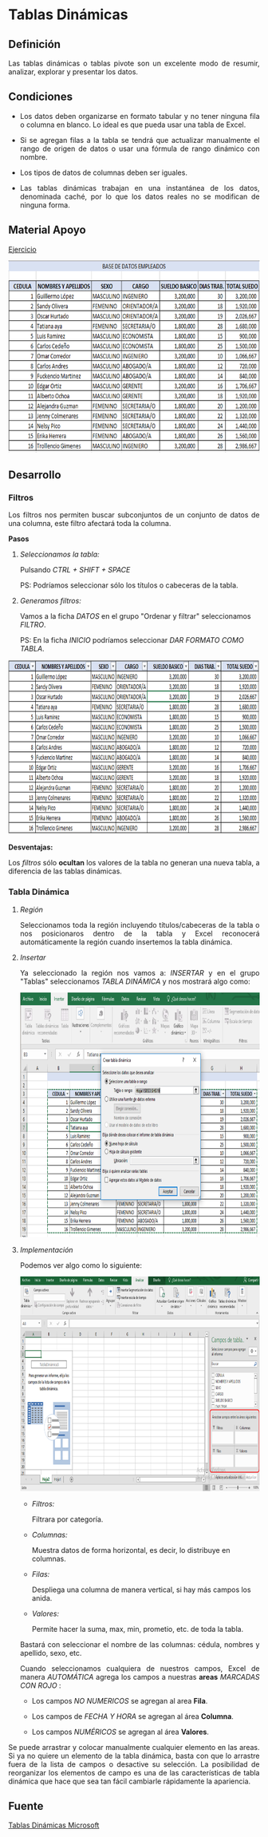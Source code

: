 Tablas Dinámicas
==============

## Definición

<p align="justify">
Las tablas dinámicas o tablas pivote son un excelente modo de resumir, analizar, explorar y presentar los datos.
</p>

## Condiciones

<ul>

<li>
<p align="justify">
Los datos deben organizarse en formato tabular y no tener ninguna fila o columna en blanco. Lo ideal es que pueda usar una tabla de Excel.
</p>
</li>

<li>
<p align="justify">
Si se agregan filas a la tabla se tendrá que actualizar manualmente el rango de origen de datos o usar una fórmula de rango dinámico con nombre.
</p>
</li>

<li>
<p align="justify">
Los tipos de datos de columnas deben ser iguales.
</p>
</li>

<li>
<p align="justify">
Las tablas dinámicas trabajan en una instantánea de los datos, denominada caché, por lo que los datos reales no se modifican de ninguna forma.
</p>
</li>

</ul>

## Material Apoyo

<p align ="justify">
<a href="https://github.com/ginppian/Excel-Tablas_Dinamicas/raw/master/MaterialApoyoTablasDinamicas.xlsx">Ejercicio</a>
</p>

<p align="center">
	<img src="https://github.com/ginppian/Excel-Tablas_Dinamicas/blob/master/img/img1.png" width="687" height="385">
</p>

## Desarrollo

### Filtros

<p align="justify">
Los filtros nos permiten buscar subconjuntos de un conjunto de datos de una columna, este filtro afectará toda la columna.
</p>


<b>Pasos</b>

<ol>
	
<li>
<i>Seleccionamos la tabla:</i>
<p>	
	Pulsando <i>CTRL + SHIFT + SPACE</i>
</p>
<p>
	PS: Podríamos seleccionar sólo los títulos o cabeceras de la tabla.
</p>
</li>

<li>
<i>Generamos filtros:</i>
<p>
Vamos a la ficha <i>DATOS</i> en el grupo "Ordenar y filtrar" seleccionamos <i>FILTRO</i>.
</p>

<p>
	PS: En la ficha <i>INICIO</i> podríamos seleccionar <i>DAR FORMATO COMO TABLA</i>. 
</p>
</li>

</ol>

<p align="center">
	<img src="https://github.com/ginppian/Excel-Tablas_Dinamicas/blob/master/img/img2.png" width="831" height="350">
</p>

<b>Desventajas:</b>

<p align="justify">
Los <i>filtros</i> sólo <b>ocultan</b> los valores de la tabla no generan una nueva tabla, a diferencia de las tablas dinámicas.
</p>

### Tabla Dinámica

<ol>	

<li>
<i>Región</i>
<p align="justify">
Seleccionamos toda la región incluyendo títulos/cabeceras de la tabla o nos posicionaros dentro de la tabla y Excel reconocerá automáticamente la región cuando insertemos la tabla dinámica.</p>
</li>

<li>
<i>Insertar</i>
<p align="justify">
Ya seleccionado la región nos vamos a: <i>INSERTAR</i> y en el grupo "Tablas" seleccionamos <i>TABLA DINÁMICA</i> y nos mostrará algo como:
</p>
<p align="center">
<img src="https://github.com/ginppian/Excel-Tablas_Dinamicas/blob/master/img/img3.png" width="943" height="490">
</p>
</li>

<li>
<i>Implementación</i>
<p align="justify">
Podemos ver algo como lo siguiente:
</p>
<p align="center">
<img src="https://github.com/ginppian/Excel-Tablas_Dinamicas/blob/master/img/img4.5.png" width="1220" height="430">
</p>
</li>

<p align="justify">
<ul>
<li><i>Filtros:</i><p>Filtrara por categoría.</p></li>
<li><i>Columnas:</i><p>Muestra datos de forma horizontal, es decir, lo distribuye en columnas.</p></li>
<li><i>Filas:</i><p>Despliega una columna de manera vertical, si hay más campos los anida.</p></li>
<li><i>Valores:</i><p>Permite hacer la suma, max, min, prometio, etc. de toda la tabla.</p></li>
</ul>
</p>

<p align="justify">
Bastará con seleccionar el nombre de las columnas: cédula, nombres y apellido, sexo, etc.
</p>

<p align="justify">
Cuando seleccionamos cualquiera de nuestros campos, Excel de manera <i>AUTOMÁTICA</i> agrega los campos a nuestras <b>areas</b> <i>MARCADAS CON ROJO</i> :
</p>

<ul>
<li>
<p align="justify">
Los campos <i>NO NUMERICOS</i> se agregan al area <b>Fila</b>.
</p>
</li>
<li>
<p align="justify">
Los campos de <i>FECHA Y HORA</i> se agregan al área <b>Columna</b>.
</p>
</li>
<li>
<p align="justify">
Los campos <i>NUMÉRICOS</i> se agregan al área <b>Valores</b>.
</p>
</li>
<ul>
</ol>



<p align="justify">
Se puede arrastrar y colocar manualmente cualquier elemento en las areas. Si ya no quiere un elemento de la tabla dinámica, basta con que lo arrastre fuera de la lista de campos o desactive su selección. La posibilidad de reorganizar los elementos de campo es una de las características de tabla dinámica que hace que sea tan fácil cambiarle rápidamente la apariencia.
</p>

## Fuente
<p align="justify">
<a href="https://support.office.com/es-es/article/Crear-una-tabla-din%C3%A1mica-para-analizar-datos-de-una-hoja-de-c%C3%A1lculo-a9a84538-bfe9-40a9-a8e9-f99134456576">Tablas Dinámicas Microsoft</a>
</p>

<p align="justify">
<a href="https://www.youtube.com/watch?v=AIipB0FFw7Y&t=1s"
</a>
</p>
